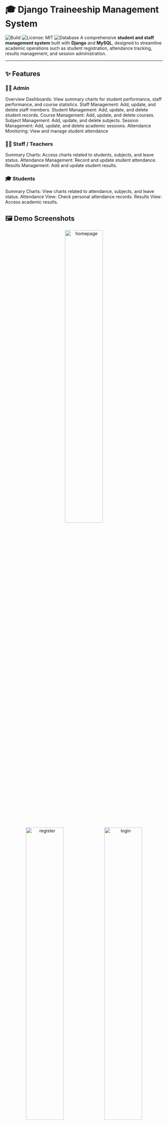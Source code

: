 # 🎓 Django Traineeship Management System
![Build](https://github.com/heyitsmanal/django_traineeship_management/actions/workflows/python-tests.yml/badge.svg)
![License: MIT](https://img.shields.io/badge/License-MIT-yellow.svg)
![Database](https://img.shields.io/badge/Database-MySQL-blue.svg)
A comprehensive **student and staff management system** built with **Django** and **MySQL**, designed to streamline academic operations such as student registration, attendance tracking, results management, and session administration.

---

## ✨ Features

### 👨‍💼 Admin

Overview Dashboards: View summary charts for student performance, staff performance, and course statistics.
Staff Management: Add, update, and delete staff members.
Student Management: Add, update, and delete student records.
Course Management: Add, update, and delete courses.
Subject Management: Add, update, and delete subjects.
Session Management: Add, update, and delete academic sessions.
Attendance Monitoring: View and manage student attendance


### 👩‍🏫 Staff / Teachers

Summary Charts: Access charts related to students, subjects, and leave status.
Attendance Management: Record and update student attendance.
Results Management: Add and update student results.


### 🎓 Students

Summary Charts: View charts related to attendance, subjects, and leave status.
Attendance View: Check personal attendance records.
Results View: Access academic results.



## 🖼️ Demo Screenshots

<div align="center">
  <img src="https://github.com/user-attachments/assets/4f3ee40b-1726-42c1-990b-958aef38ca7a" alt="homepage" width="49%">
  <br/>
  <img src="https://github.com/user-attachments/assets/2f4f0dfa-98ad-42f0-b576-6bc69871740c" alt="register" width="49%">
  <img src="https://github.com/user-attachments/assets/76283aa8-a6b8-4e06-85b5-4cd612078992" alt="login" width="49%">
  <br/>
  <img src="https://github.com/user-attachments/assets/48daa0b1-0445-44ed-81b0-64fd240299f5" alt="staff_home" width="49%">
  <img src="https://github.com/user-attachments/assets/45fee527-43fb-42b8-93da-8a151a316754" alt="staff_assign_note" width="49%">
  <br/>
  <img src="https://github.com/user-attachments/assets/1576c9cf-437c-48d1-ac49-b9253dd34f70" alt="staff_validate_project" width="49%">
  <img src="https://github.com/user-attachments/assets/3621e6d2-e5bd-48d6-a96b-8e004961e385" alt="student_view_notes" width="49%">
  <br/>
  <img src="https://github.com/user-attachments/assets/07b6aabe-8ee7-4c1a-80e0-51b87bbfa6c6" alt="admin_home" width="49%">
  <img src="https://github.com/user-attachments/assets/1acb7aaf-a785-4ca7-b8ed-f6d8e02ff54a" alt="admin_group_timetable" width="49%">
  <br/>
  <div align="center">
  <img src="https://github.com/user-attachments/assets/67bd4605-a1ba-444f-8f4a-991fe2e96e16" alt="admin_manage_groups" width="40%">
  <img src="https://github.com/user-attachments/assets/091f8137-4d68-4468-b0d1-9c75b1a8e701" alt="admin_attendance_report" width="50%">
  </div>

  
</div>




---

## ⚙️ Installation

### 1️⃣ Clone the Repository
```bash
git clone https://github.com/heyitsmanal/django_traineeship_management.git
cd django_traineeship_management
